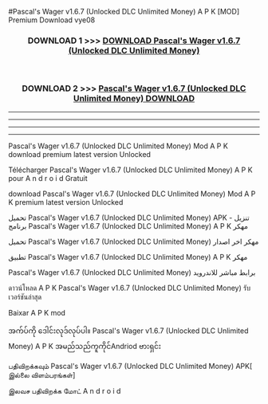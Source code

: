 #Pascal's Wager v1.6.7  (Unlocked DLC Unlimited Money) A P K [MOD] Premium Download vye08



<div align="center">

<h3>DOWNLOAD 1 >>> <a href="https://teeasianyam.web.app?sq=Pascal's Wager v1.6.7  (Unlocked DLC Unlimited Money)">DOWNLOAD Pascal's Wager v1.6.7  (Unlocked DLC Unlimited Money) </a></h3><br>

<h3>DOWNLOAD 2 >>> <a href="https://teeasianyam.web.app?sq=Pascal's Wager v1.6.7  (Unlocked DLC Unlimited Money) ">Pascal's Wager v1.6.7  (Unlocked DLC Unlimited Money)  DOWNLOAD </a></h3>

</div>


----------------------------------------------------------

----------------------------------------------------------

----------------------------------------------------------

----------------------------------------------------------


Pascal's Wager v1.6.7  (Unlocked DLC Unlimited Money)  Mod A P K download premium latest version Unlocked

Télécharger Pascal's Wager v1.6.7  (Unlocked DLC Unlimited Money)  A P K pour A n d r o i d Gratuit

download Pascal's Wager v1.6.7  (Unlocked DLC Unlimited Money)  Mod A P K premium latest version Unlocked

تحميل Pascal's Wager v1.6.7  (Unlocked DLC Unlimited Money)  APK - تنزيل برنامج Pascal's Wager v1.6.7  (Unlocked DLC Unlimited Money)  A P K مهكر

تحميل Pascal's Wager v1.6.7  (Unlocked DLC Unlimited Money)  مهكر اخر اصدار

تطبيق Pascal's Wager v1.6.7  (Unlocked DLC Unlimited Money)  A P K مهكر

Pascal's Wager v1.6.7  (Unlocked DLC Unlimited Money)  برابط مباشر للاندرويد

ดาวน์โหลด A P K Pascal's Wager v1.6.7  (Unlocked DLC Unlimited Money)  รับเวอร์ชันล่าสุด

Baixar A P K mod

အက်ပ်ကို ဒေါင်းလုဒ်လုပ်ပါ။ Pascal's Wager v1.6.7  (Unlocked DLC Unlimited Money)  A P K အမည်သည်ကူကိုင်Andriod ဗားရှင်း

பதிவிறக்கவும் Pascal's Wager v1.6.7  (Unlocked DLC Unlimited Money)  APK[ இல்லை விளம்பரங்கள்] 
 
இலவச பதிவிறக்க மோட் A n d r o i d



